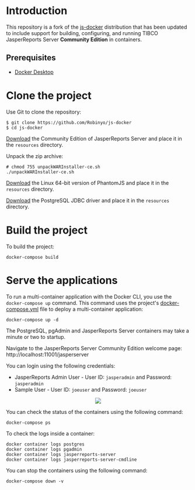 # Introduction

This repository is a fork of the [js-docker](https://github.com/TIBCOSoftware/js-docker) distribution that has been 
updated to include support for building, configuring, and running TIBCO JasperReports Server **Community Edition** in 
containers.

## Prerequisites

- [Docker Desktop](https://www.docker.com/products/docker-desktop)

# Clone the project

Use Git to clone the repository:

```
$ git clone https://github.com/Robinyo/js-docker
$ cd js-docker
```

[Download](https://community.jaspersoft.com/project/jasperreports-server/releases) the Community Edition of 
JasperReports Server and place it in the `resources` directory.

Unpack the zip archive:

```
# chmod 755 unpackWARInstaller-ce.sh
./unpackWARInstaller-ce.sh
```

[Download](https://phantomjs.org/download.html) the Linux 64-bit version of PhantomJS and place it in the `resources` 
directory.

[Download](https://jdbc.postgresql.org/download.html) the PostgreSQL JDBC driver and place it in the `resources` 
directory.

# Build the project

To build the project:

```
docker-compose build
```

# Serve the applications

To run a multi-container application with the Docker CLI, you use the `docker-compose up` command. 
This command uses the project's [docker-compose.yml](https://github.com/Robinyo/js-docker/blob/master/docker-compose.yml) 
file to deploy a multi-container application:

```
docker-compose up -d
```

The PostgreSQL, pgAdmin and JasperReports Server containers may take a minute or two to startup. 

Navigate to the JasperReports Server Community Edition welcome page: http://localhost:11001/jasperserver

You can login using the following credentials:
* JasperReports Admin User - User ID: `jasperadmin` and Password: `jasperadmin`
* Sample User - User ID: `joeuser` and Password: `joeuser`

<p align="center">
  <img src="https://github.com/Robinyo/js-docker/blob/master/login.png">
</p>

You can check the status of the containers using the following command:

```
docker-compose ps
```

To check the logs inside a container:

```
docker container logs postgres
docker container logs pgadmin
docker container logs jasperreports-server
docker container logs jasperreports-server-cmdline
```

You can stop the containers using the following command:

```
docker-compose down -v
```
